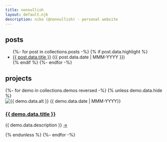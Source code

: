 ```yaml
---
title: nonnullish
layout: default.njk
description: nika (@nonnullish) - personal website
---
```


## posts

<ul>
  {%- for post in collections.posts -%}
    {% if post.data.highlight %}
      <li>
        <a href="{{ post.url }}">{{ post.data.title }}</a>
        <span>({{ post.data.date | MMM-YYYY }})</span>
      </li>
    {% endif %}
  {%- endfor -%}
</ul>

## projects

<section class="projects">
  {%- for demo in collections.demos reversed -%}
    {% unless demo.data.hide %}<article class="item">
        <img src="/{{ demo.template.fileSlug.parsed.dir }}/{{ demo.data.image }}" class="demo" alt="{{ demo.data.alt }}"/>
        <time class="date">{{ demo.data.date | MMM-YYYY}}</time>
        <h3><a href="{{ demo.data.url }}" class="title">{{ demo.data.title }}</a></h3>
        <p class="description">{{ demo.data.description }} <a href="{{ demo.data.url }}">→</a></p>
      </article>{% endunless %}
  {%- endfor -%}
</section>
